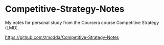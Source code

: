Competitive-Strategy-Notes
==========================

My notes for personal study from the Coursera course Competitive Strategy (LMD).





https://github.com/zmodda/Competitive-Strategy-Notes